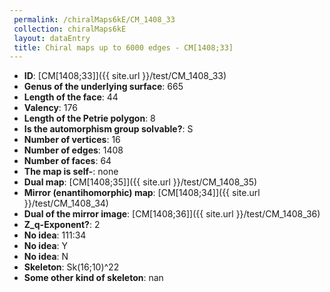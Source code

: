 ```yaml
--- 
 permalink: /chiralMaps6kE/CM_1408_33 
 collection: chiralMaps6kE
 layout: dataEntry
 title: Chiral maps up to 6000 edges - CM[1408;33]
---
```


- **ID**: [CM[1408;33]]({{ site.url }}/test/CM_1408_33)
- **Genus of the underlying surface**: 665
- **Length of the face**: 44
- **Valency**: 176
- **Length of the Petrie polygon**: 8
- **Is the automorphism group solvable?**: S
- **Number of vertices**: 16
- **Number of edges**: 1408
- **Number of faces**: 64
- **The map is self-**: none
- **Dual map**: [CM[1408;35]]({{ site.url }}/test/CM_1408_35)
- **Mirror (enantihomorphic) map**: [CM[1408;34]]({{ site.url }}/test/CM_1408_34)
- **Dual of the mirror image**: [CM[1408;36]]({{ site.url }}/test/CM_1408_36)
- **Z_q-Exponent?**: 2
- **No idea**:  111:34
- **No idea**: Y
- **No idea**: N
- **Skeleton**: Sk(16;10)^22
- **Some other kind of skeleton**: nan
